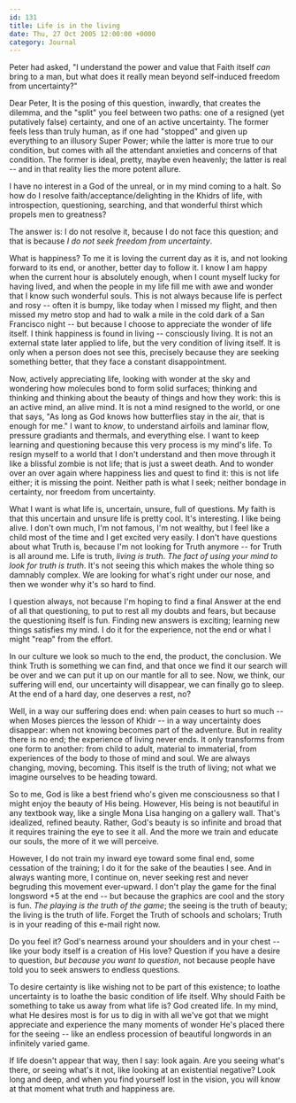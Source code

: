 ```yaml
---
id: 131
title: Life is in the living
date: Thu, 27 Oct 2005 12:00:00 +0000
category: Journal
---
```


Peter had asked, "I understand the power and value that Faith itself *can*
bring to a man, but what does it really mean beyond self-induced freedom
from uncertainty?"

Dear Peter, It is the posing of this question, inwardly, that creates
the dilemma, and the "split" you feel between two paths: one of a
resigned (yet putatively false) certainty, and one of an active
uncertainty.  The former feels less than truly human, as if one had
"stopped" and given up everything to an illusory Super Power; while the
latter is more true to our condition, but comes with all the attendant
anxieties and concerns of that condition.  The former is ideal, pretty,
maybe even heavenly; the latter is real -- and in that reality lies the
more potent allure.

I have no interest in a God of the unreal, or in my mind coming to a
halt.  So how do I resolve faith/acceptance/delighting in the Khidrs of
life, with introspection, questioning, searching, and that wonderful
thirst which propels men to greatness?

The answer is: I do not resolve it, because I do not face this question;
and that is because *I do not seek freedom from uncertainty*.

What is happiness?  To me it is loving the current day as it is, and not
looking forward to its end, or another, better day to follow it.  I know
I am happy when the current hour is absolutely enough, when I count
myself lucky for having lived, and when the people in my life fill me
with awe and wonder that I know such wonderful souls.  This is not
always because life is perfect and rosy -- often it is bumpy, like today
when I missed my flight, and then missed my metro stop and had to walk a
mile in the cold dark of a San Francisco night -- but because I choose
to appreciate the wonder of life itself.  I think happiness is found in
living -- consciously living.  It is not an external state later applied
to life, but the very condition of living itself.  It is only when a
person does not see this, precisely because they are seeking something
better, that they face a constant disappointment.

Now, actively appreciating life, looking with wonder at the sky and
wondering how molecules bond to form solid surfaces; thinking and
thinking and thinking about the beauty of things and how they work: this
is an active mind, an alive mind.  It is not a mind resigned to the
world, or one that says, "As long as God knows how butterflies stay in
the air, that is enough for me."  I want to *know*, to understand airfoils
and laminar flow, pressure gradiants and thermals, and everything else.
I want to keep learning and questioning because this very process is my
mind's life.  To resign myself to a world that I don't understand and
then move through it like a blissful zombie is not life; that is just a
sweet death.  And to wonder over an over again where happiness lies and
quest to find it: this is not life either; it is missing the point.
Neither path is what I seek; neither bondage in certainty, nor freedom
from uncertainty.

What I want is what life is, uncertain, unsure, full of questions.  My
faith is that this uncertain and unsure life is pretty cool.  It's
interesting.  I like being alive.  I don't own much, I'm not famous, I'm
not wealthy, but I feel like a child most of the time and I get excited
very easily.  I don't have questions about what Truth is, because I'm
not looking for Truth anymore -- for Truth is all around me.  Life is
truth, *living is truth*.  *The fact of using your mind to look for truth
is truth*.  It's not seeing this which makes the whole thing so damnably
complex.  We are looking for what's right under our nose, and then we
wonder why it's so hard to find.

I question always, not because I'm hoping to find a final Answer at the
end of all that questioning, to put to rest all my doubts and fears, but
because the questioning itself is fun.  Finding new answers is exciting;
learning new things satisfies my mind.  I do it for the experience, not
the end or what I might "reap" from the effort.

In our culture we look so much to the end, the product, the conclusion.
We think Truth is something we can find, and that once we find it our
search will be over and we can put it up on our mantle for all to see.
Now, we think, our suffering will end, our uncertainty will disappear,
we can finally go to sleep.  At the end of a hard day, one deserves a
rest, no?

Well, in a way our suffering does end: when pain ceases to hurt so much
-- when Moses pierces the lesson of Khidr -- in a way uncertainty does
disappear: when not knowing becomes part of the adventure.  But in
reality there is no end; the experience of living never ends.  It only
transforms from one form to another: from child to adult, material to
immaterial, from experiences of the body to those of mind and soul.  We
are always changing, moving, becoming.  This itself is the truth of
living; not what we imagine ourselves to be heading toward.

So to me, God is like a best friend who's given me consciousness so that
I might enjoy the beauty of His being.  However, His being is not
beautiful in any textbook way, like a single Mona Lisa hanging on a
gallery wall.  That's idealized, refined beauty.  Rather, God's beauty
is so infinite and broad that it requires training the eye to see it
all.  And the more we train and educate our souls, the more of it we
will perceive.

However, I do not train my inward eye toward some final end, some
cessation of the training; I do it for the sake of the beauties I see.
And in always wanting more, I continue on, never seeking rest and never
begruding this movement ever-upward.  I don't play the game for the
final longsword +5 at the end -- but because the graphics are cool and
the story is fun.  *The playing is the truth of the game*; the seeing is
the truth of beauty; the living is the truth of life.  Forget the Truth
of schools and scholars; Truth is in your reading of this e-mail right
now.

Do you feel it?  God's nearness around your shoulders and in your chest
-- like your body itself is a creation of His love?  Question if you
have a desire to question, *but because you want to question*, not because
people have told you to seek answers to endless questions.

To desire certainty is like wishing not to be part of this existence; to
loathe uncertainty is to loathe the basic condition of life itself.  Why
should Faith be something to take us away from what life is?  God
created life.  In my mind, what He desires most is for us to dig in with
all we've got that we might appreciate and experience the many moments
of wonder He's placed there for the seeing -- like an endless procession
of beautiful longwords in an infinitely varied game.

If life doesn't appear that way, then I say: look again.  Are you seeing
what's there, or seeing what's it not, like looking at an existential
negative?  Look long and deep, and when you find yourself lost in the
vision, you will know at that moment what truth and happiness are.


